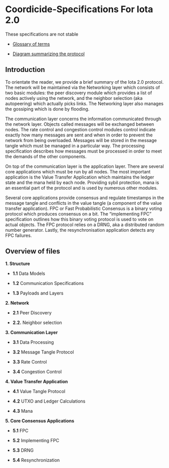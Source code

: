 # Coordicide-Specifications For Iota 2.0

These specifications are not stable


  
-   [Glossary of terms](https://docs.google.com/document/d/1Ak8NT9e9NFQIrXahYmlgj_FLH7mMT5NR4rlTwczfQSE/edit#heading=h.h27luwpmebto)
    
-   [Diagram summarizing the protocol](https://app.diagrams.net/#G1DS5lUas9URTYwspkBl5nlp80R2opE5fC)
    

## Introduction

To orientate the reader, we provide a brief summary of the Iota 2.0 protocol. The network will be maintained via the Networking layer which consists of two basic modules: the peer discovery module which provides a list of nodes actively using the network, and the neighbor selection (aka autopeering) which actually picks links. The Networking layer also manages the gossiping which is done by flooding.

  

The communication layer concerns the information communicated through the network layer. Objects called messages will be exchanged between nodes. The rate control and congestion control modules control indicate exactly how many messages are sent and when in order to prevent the network from being overloaded. Messages will be stored in the message tangle which must be managed in a particular way. The processing specification describes how messages must be processed in order to meet the demands of the other components.

  

On top of the communication layer is the application layer. There are several core applications which must be run by all nodes. The most important application is the Value Transfer Application which maintains the ledger state and the mana held by each node. Providing sybil protection, mana is an essential part of the protocol and is used by numerous other modules.

  

Several core applications provide consensus and regulate timestamps in the message tangle and conflicts in the value tangle (a component of the value transfer application). FPC or Fast Probabilistic Consensus is a binary voting protocol which produces consensus on a bit. The “implementing FPC” specification outlines how this binary voting protocol is used to vote on actual objects. The FPC protocol relies on a DRNG, aka a distributed random number generator. Lastly, the resynchronisation application detects any FPC failures.

## Overview of files

**1. Structure**

-   **1.1**   Data Models
    
-   **1.2** Communication Specifications
    
-   **1.3** Payloads and Layers

**2. Network** 
-  **2.1**  Peer Discovery


-  **2.2.** Neighbor selection
    
**3. Communication Layer** 

- **3.1** Data Processing

- **3.2**   Message Tangle Protocol

- **3.3** Rate Control
-  **3.4** Congestion Control
    

**4. Value Transfer Application**

-   **4.1** Value Tangle Protocol
    
- **4.2**  UTXO and Ledger Calculations
    
-   **4.3** Mana
    
   **5. Core Consensus Applications**

-   **5.1** FPC
   
- **5.2**  Implementing FPC

-   **5.3** DRNG

-   **5.4** Resynchronization
    

<!--stackedit_data:
eyJoaXN0b3J5IjpbNzg3MTA3MzE2LC01NjcwODgzOTEsLTE1Mj
UxNzk4MDYsMTc1MDk0MDMyMywtMTM0NzY3NDYwOSwtMTgwOTQx
Nzc3MywtMTM5ODUwMzQ1NiwtMTA5MDA2OTQ2OSwxMzQzOTE0MD
YwLC05MDkxOTEzNTYsLTE5MDM3NjU2NTRdfQ==
-->